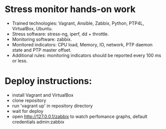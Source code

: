 # Stress monitor hands-on work

- Trained technologies: Vagrant, Ansible, Zabbix, Python, PTP4L, VirtualBox, Ubuntu.
- Stress software: stress-ng, iperf, dd + throttle.
- Monitoring software: zabbix.
- Monitored indicators: CPU load, Memory, IO, network, PTP daemon state and PTP master offset.
- Additional rules: monitoring indicators should be reported every 100 ms or less.

# Deploy instructions:
- install Vagrant and VirtualBox
- clone repository
- run 'vagrant up' in repository directory
- wait for deploy
- open http://127.0.0.1/zabbix to watch perfomance graphs, default credentials admin:zabbix
